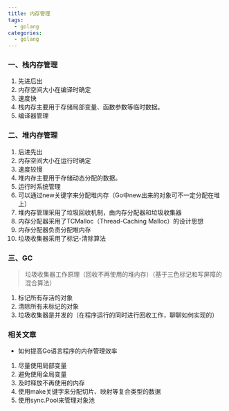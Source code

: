 ```yaml
---
title: 内存管理
tags:
  - golang
categories:
  - golang
---
```


### 一、栈内存管理

1. 先进后出
2. 内存空间大小在编译时确定
3. 速度快
4. 栈内存主要用于存储局部变量、函数参数等临时数据。
5. 编译器管理

### 二、堆内存管理

1. 后进先出
2. 内存空间大小在运行时确定
3. 速度较慢
4. 堆内存主要用于存储动态分配的数据。
5. 运行时系统管理
6. 可以通过new关键字来分配堆内存（Go中new出来的对象可不一定分配在堆上）
7. 堆内存管理采用了垃圾回收机制，由内存分配器和垃圾收集器
8. 内存分配器采用了TCMalloc（Thread-Caching Malloc）的设计思想
9. 内存分配器负责分配堆内存
10. 垃圾收集器采用了标记-清除算法

### 三、GC

> 垃圾收集器工作原理（回收不再使用的堆内存）（基于三色标记和写屏障的混合算法）

1. 标记所有存活的对象
2. 清除所有未标记的对象
3. 垃圾收集器是并发的（在程序运行的同时进行回收工作，聊聊如何实现的）

### 相关文章

- 如何提高Go语言程序的内存管理效率

1. 尽量使用局部变量
2. 避免使用全局变量
3. 及时释放不再使用的内存
4. 使用make关键字来分配切片、映射等复合类型的数据
5. 使用sync.Pool来管理对象池